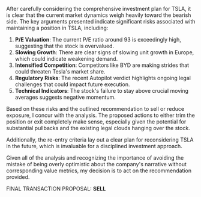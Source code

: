 After carefully considering the comprehensive investment plan for TSLA, it is clear that the current market dynamics weigh heavily toward the bearish side. The key arguments presented indicate significant risks associated with maintaining a position in TSLA, including:

1. **P/E Valuation**: The current P/E ratio around 93 is exceedingly high, suggesting that the stock is overvalued.
2. **Slowing Growth**: There are clear signs of slowing unit growth in Europe, which could indicate weakening demand.
3. **Intensified Competition**: Competitors like BYD are making strides that could threaten Tesla's market share.
4. **Regulatory Risks**: The recent Autopilot verdict highlights ongoing legal challenges that could impact future execution.
5. **Technical Indicators**: The stock's failure to stay above crucial moving averages suggests negative momentum.

Based on these risks and the outlined recommendation to sell or reduce exposure, I concur with the analysis. The proposed actions to either trim the position or exit completely make sense, especially given the potential for substantial pullbacks and the existing legal clouds hanging over the stock.

Additionally, the re-entry criteria lay out a clear plan for reconsidering TSLA in the future, which is invaluable for a disciplined investment approach.

Given all of the analysis and recognizing the importance of avoiding the mistake of being overly optimistic about the company's narrative without corresponding value metrics, my decision is to act on the recommendation provided.

FINAL TRANSACTION PROPOSAL: **SELL**